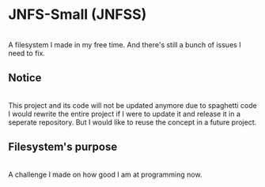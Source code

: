 # JNFS-Small (JNFSS)
<br>
A filesystem I made in my free time.
And there's still a bunch of issues I need to fix.

## Notice
<br>
This project and its code will not be updated anymore due to spaghetti code
I would rewrite the entire project if I were to update it and release it in a seperate repository. But I would like to reuse the concept in a future project.

## Filesystem's purpose
<br>
A challenge I made on how good I am at programming now.